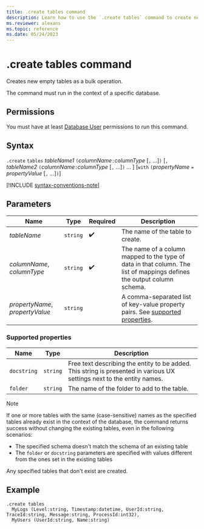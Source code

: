 ```yaml
---
title: .create tables command
description: Learn how to use the `.create tables` command to create new empty tables as a bulk operation.
ms.reviewer: alexans
ms.topic: reference
ms.date: 05/24/2023
---
```

# .create tables command

Creates new empty tables as a bulk operation.

The command must run in the context of a specific database.

## Permissions

You must have at least [Database User](access-control/role-based-access-control.md) permissions to run this command.

## Syntax

`.create` `tables` *tableName1* `(`*columnName*`:`*columnType* [`,` ...]`)` [`,` *tableName2* `(`*columnName*`:`*columnType* [`,` ...]`)` ... ] [`with` `(`*propertyName* `=` *propertyValue* [`,` ...]`)`]

[!INCLUDE [syntax-conventions-note](../../includes/syntax-conventions-note.md)]

## Parameters

| Name | Type | Required | Description |
|--|--|--|--|
| *tableName* | `string` |  :heavy_check_mark: | The name of the table to create. |
| *columnName*, *columnType* | `string` |  :heavy_check_mark: | The name of a column mapped to the type of data in that column. The list of mappings defines the output column schema.|
| *propertyName*, *propertyValue* | `string` | | A comma-separated list of key-value property pairs. See [supported properties](#supported-properties).|

### Supported properties

|Name|Type|Description|
|--|--|--|
|`docstring`| `string` |Free text describing the entity to be added. This string is presented in various UX settings next to the entity names.|
|`folder`| `string` |The name of the folder to add to the table.|

> [!NOTE]
> If one or more tables with the same (case-sensitive) names as the specified tables already exist in the context of the database, the command returns success without changing the existing tables, even in the following scenarios:
>
> - The specified schema doesn't match the schema of an existing table
> - The `folder` or `docstring` parameters are specified with values different from the ones set in the existing tables
>
> Any specified tables that don't exist are created.

## Example

```kusto
.create tables 
  MyLogs (Level:string, Timestamp:datetime, UserId:string, TraceId:string, Message:string, ProcessId:int32),
  MyUsers (UserId:string, Name:string)
```
